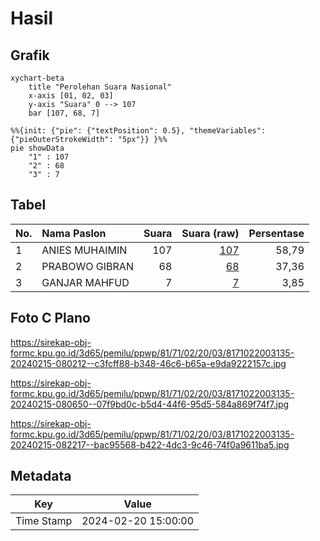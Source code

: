# Hasil

## Grafik

```mermaid
xychart-beta
    title "Perolehan Suara Nasional"
    x-axis [01, 02, 03]
    y-axis "Suara" 0 --> 107
    bar [107, 68, 7]
```

```mermaid
%%{init: {"pie": {"textPosition": 0.5}, "themeVariables": {"pieOuterStrokeWidth": "5px"}} }%%
pie showData
    "1" : 107
    "2" : 68
    "3" : 7
```

## Tabel

| No. | Nama Paslon    | Suara | Suara (raw) | Persentase |
|:--- |:-------------- | -----:| -----------:| ----------:|
| 1   | ANIES MUHAIMIN | 107   | [107][p-1]  | 58,79      |
| 2   | PRABOWO GIBRAN | 68    | [68][p-2]   | 37,36      |
| 3   | GANJAR MAHFUD  | 7     | [7][p-3]    | 3,85       |


[p-1]: https://github.com/gigit-pemilu/pemilu-2024/blob/main/pilpres/hitung-suara/sub/81-maluku/sub/71-kota-ambon/sub/02-sirimau/sub/2003-batu-merah/sub/135-tps/sub/paslon-1.txt
[p-2]: https://github.com/gigit-pemilu/pemilu-2024/blob/main/pilpres/hitung-suara/sub/81-maluku/sub/71-kota-ambon/sub/02-sirimau/sub/2003-batu-merah/sub/135-tps/sub/paslon-2.txt
[p-3]: https://github.com/gigit-pemilu/pemilu-2024/blob/main/pilpres/hitung-suara/sub/81-maluku/sub/71-kota-ambon/sub/02-sirimau/sub/2003-batu-merah/sub/135-tps/sub/paslon-3.txt

## Foto C Plano

https://sirekap-obj-formc.kpu.go.id/3d65/pemilu/ppwp/81/71/02/20/03/8171022003135-20240215-080212--c3fcff88-b348-46c6-b65a-e9da9222157c.jpg

https://sirekap-obj-formc.kpu.go.id/3d65/pemilu/ppwp/81/71/02/20/03/8171022003135-20240215-080650--07f9bd0c-b5d4-44f6-95d5-584a869f74f7.jpg

https://sirekap-obj-formc.kpu.go.id/3d65/pemilu/ppwp/81/71/02/20/03/8171022003135-20240215-082217--bac95568-b422-4dc3-9c46-74f0a9611ba5.jpg


## Metadata

| Key        | Value               |
| ---------- | ------------------- |
| Time Stamp | 2024-02-20 15:00:00 |



